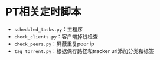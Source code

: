 # PT相关定时脚本
- `scheduled_tasks.py`：主程序
- `check_clients.py`：客户端掉线检查
- `check_peers.py`：屏蔽重复peer ip
- `tag_torrent.py`：根据保存路径和tracker url添加分类和标签
